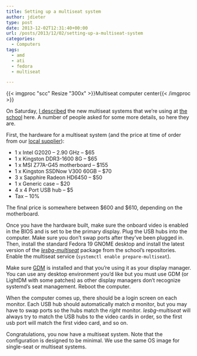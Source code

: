 ```yaml
---
title: Setting up a multiseat system
author: jdieter
type: post
date: 2013-12-02T12:31:40+00:00
url: /posts/2013/12/02/setting-up-a-multiseat-system
categories:
  - Computers
tags:
  - amd
  - ati
  - fedora
  - multiseat

---
```

{{< imgproc "scc" Resize "300x" >}}Multiseat computer center{{< /imgproc >}}

On Saturday, [I described][2] the new multiseat systems that we&#8217;re using at [the school][3] here. A number of people asked for some more details, so here they are.

First, the hardware for a multiseat system (and the price at time of order from our [local supplier][4]):

  * 1 x Intel G2020 &#8211; 2.90 GHz &#8211; $65
  * 1 x Kingston DDR3-1600 8G &#8211; $65
  * 1 x MSI Z77A-G45 motherboard &#8211; $155
  * 1 x Kingston SSDNow V300 60GB &#8211; $70
  * 3 x Sapphire Radeon HD6450 &#8211; $50
  * 1 x Generic case &#8211; $20
  * 4 x 4 Port USB hub &#8211; $5
  * Tax &#8211; 10%

The final price is somewhere between $600 and $610, depending on the motherboard.

Once you have the hardware built, make sure the onboard video is enabled in the BIOS and is set to be the primary display. Plug the USB hubs into the computer. Make sure you don&#8217;t swap ports after they&#8217;ve been plugged in. Then, install the standard Fedora 19 GNOME desktop and install the latest version of the [_lesbg-multiseat_][5] package from the school&#8217;s repositories. Enable the multiseat service (`systemctl enable prepare-multiseat`).

Make sure [GDM][6] is installed and that you&#8217;re using it as your display manager. You can use any desktop environment you&#8217;d like but you must use GDM (or LightDM with some patches) as other display managers don&#8217;t recognize systemd&#8217;s seat management. Reboot the computer.

When the computer comes up, there should be a login screen on each monitor. Each USB hub should automatically match _a_ monitor, but you may have to swap ports so the hubs match the _right_ monitor. _lesbg-multiseat_ will always try to match the USB hubs to the video cards in order, so the first usb port will match the first video card, and so on.

Congratulations, you now have a multiseat system. Note that the configuration is designed to be minimal. We use the same OS image for single-seat or multiseat systems.

 [2]: /posts/2013/11/30/multiseat-in-fedora-19
 [3]: http://www.lesbg.com
 [4]: http://pcandparts.com/price.htm
 [5]: http://koji.lesbg.com/koji/packageinfo?packageID=64
 [6]: http://projects.gnome.org/gdm/
